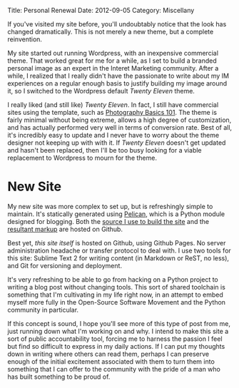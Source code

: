 Title: Personal Renewal
Date: 2012-09-05
Category: Miscellany

If you've visited my site before, you'll undoubtably notice that
the look has changed dramatically. This is not merely a new theme,
but a complete reinvention.

My site started out running Wordpress, with an inexpensive
commercial theme. That worked great for me for a while, as I set to
build a branded personal image as an expert in the Interet Marketing
community. After a while, I realized that I really didn't have the
passionate to write about my IM experiences on a regular enough
basis to justify building my image around it, so I switched to the
Wordpress default *Twenty Eleven* theme.

I really liked (and still like) *Twenty Eleven*. In fact, I still
have commercial sites using the template, such as [Photography
Basics 101][pb101]. The theme is fairly minimal without being
extreme, allows a high degree of customization, and has actually
performed very well in terms of conversion rate. Best of all, it's
incredibly easy to update and I never have to worry about the theme
designer not keeping up with with it. If *Twenty Eleven* doesn't
get updated and hasn't been replaced, then I'll be too busy looking
for a viable replacement to Wordpress to mourn for the theme.

New Site
========

My new site was more complex to set up, but is refreshingly simple
to maintain. It's statically generated using [Pelican][pelican],
which is a Python module designed for blogging. Both the 
[source I use to build the site][gh_source] and the 
[resultant markup][gh_html] are hosted on Github.

Best yet, *this site itself* is hosted on Github, using Github Pages.
No server administration headache or transfer protocol to deal with.
I use two tools for this site: Sublime Text 2 for writing content 
(in Markdown or ReST, no less), and Git for versioning and deployment.

It's very refreshing to be able to go from hacking on a Python
project to writing a blog post without changing tools. This sort of
shared toolchain is something that I'm cultivating in my life right
now, in an attempt to embed myself more fully in the Open-Source
Software Movement and the Python community in particular.

If this concept is sound, I hope you'll see more of this type of
post from me, just running down what I'm working on and why. I
intend to make this site a sort of public accountability tool, 
forcing me to harness the passion I feel but find so difficult
to express in my daily actions. If I can put my thoughts down in
writing where others can read them, perhaps I can preserve enough
of the initial excitement associated with them to turn them into
something that I can offer to the community with the pride of a
man who has built something to be proud of.

[pb101]: http://photographybasics101.com/ "Photography Basics 101"
[pelican]: http://github.com/getpelican/pelican/ "Pelican"
[gh_source]: http://github.com/lyndsysimon/.com/
[gh_html]: http://github.com/lyndsysimon/lyndsysimon.github.com/
